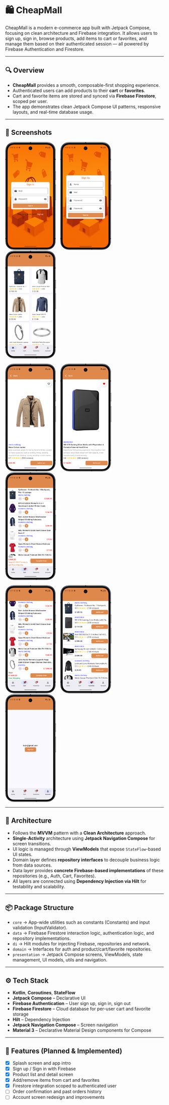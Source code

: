 # 🛍️ CheapMall

CheapMall is a modern e-commerce app built with Jetpack Compose, focusing on clean architecture and Firebase integration. It allows users to sign up, sign in, browse products, add items to cart or favorites, and manage them based on their authenticated session — all powered by Firebase Authentication and Firestore.

---

## 🔍 Overview

* **CheapMall** provides a smooth, composable-first shopping experience.
* Authenticated users can add products to their **cart** or **favorites**.
* Cart and favorite items are stored and synced via **Firebase Firestore**, scoped per user.
* The app demonstrates clean Jetpack Compose UI patterns, responsive layouts, and real-time database usage.

---

## 📱 Screenshots

<p float="left">
  <img src="images/SignInScreen.png" width="32%" style="margin-right: 2%;" />
  <img src="images/SignUpScreen.png" width="32%" style="margin-right: 2%;" />
  <img src="images/HomeScreen.png" width="32%" />
</p>

<p float="left">
  <img src="images/DetailScreen1.png" width="32%" style="margin-right: 2%;" />
  <img src="images/DetailScreen2.png" width="32%" style="margin-right: 2%;" />
  <img src="images/CartScreen1.png" width="32%" />

<p float="left">
  <img src="images/CartScreen2.png" width="32%" style="margin-right: 2%;" />
  <img src="images/FavoritesScreen.png" width="32%" style="margin-right: 2%;" />
  <img src="images/AccountScreen.png" width="32%" />
</p>

---

## 🧱 Architecture

* Follows the **MVVM** pattern with a **Clean Architecture** approach.
* **Single-Activity** architecture using **Jetpack Navigation Compose** for screen transitions.
* UI logic is managed through **ViewModels** that expose `StateFlow`-based UI states.
* Domain layer defines **repository interfaces** to decouple business logic from data sources.
* Data layer provides **concrete Firebase-based implementations** of these repositories (e.g., Auth, Cart, Favorites).
* All layers are connected using **Dependency Injection via Hilt** for testability and scalability.

---

## 📦 Package Structure

* `core` → App-wide utilities such as constants (Constants) and input validation (InputValidator).
* `data` → Firebase Firestore interaction logic, authentication logic, and repository implementations.
* `di` → Hilt modules for injecting Firebase, repositories and network.
* `domain` → Interfaces for auth and product/cart/favorite repositories.
* `presentation` → Jetpack Compose screens, ViewModels, state management, UI models, utils and navigation.

---

## ⚙️ Tech Stack

* **Kotlin**, **Coroutines**, **StateFlow**
* **Jetpack Compose** – Declarative UI
* **Firebase Authentication** – User sign up, sign in, sign out
* **Firebase Firestore** – Cloud database for per-user cart and favorite storage
* **Hilt** – Dependency Injection
* **Jetpack Navigation Compose** – Screen navigation
* **Material 3** – Declarative Material Design components for Compose

---

## 🚀 Features (Planned & Implemented)

- [x] Splash screen and app intro
- [x] Sign up / Sign in with Firebase
- [x] Product list and detail screen
- [x] Add/remove items from cart and favorites
- [x] Firestore integration scoped to authenticated user
- [ ] Order confirmation and past orders history
- [ ] Account screen redesign and improvements
